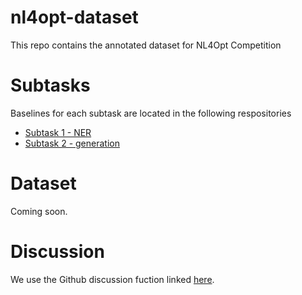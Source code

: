 # nl4opt-dataset
This repo contains the annotated dataset for NL4Opt Competition
# Subtasks
Baselines for each subtask are located in the following respositories
- [Subtask 1 - NER](https://github.com/nl4opt/nl4opt-subtask1-baseline)
- [Subtask 2 - generation](https://github.com/nl4opt/nl4opt-subtask2-baseline)

# Dataset
Coming soon.

# Discussion
We use the Github discussion fuction linked [here](https://github.com/nl4opt/nl4opt-competition/discussions).
